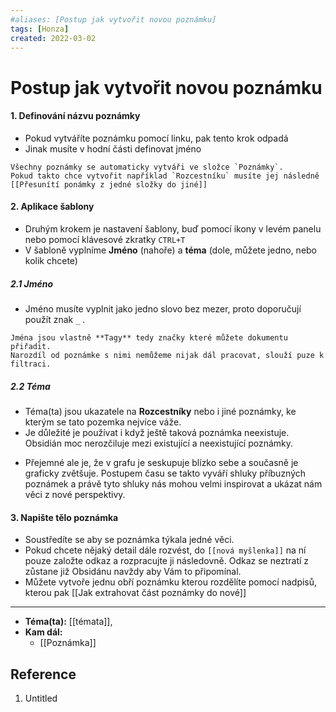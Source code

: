 ```yaml
---
#aliases: [Postup jak vytvořit novou poznámku]
tags: [Honza]
created: 2022-03-02
---
```


# Postup jak vytvořit novou poznámku

#### 1. **Definování názvu poznámky**
- Pokud vytváříte poznámku pomocí linku, pak tento krok odpadá
- Jinak musíte v hodní části definovat jméno

~~~ad-info
Všechny poznámky se automaticky vytváři ve složce `Poznámky`. 
Pokud takto chce vytvořit například `Rozcestníku` musíte jej následně [[Přesunítí ponámky z jedné složky do jiné]]
~~~
#### 2. Aplikace šablony
- Druhým krokem je nastavení šablony, buď pomocí ikony v levém panelu nebo pomocí klávesové zkratky `CTRL+T`
- V šabloně vyplníme **Jméno** (nahoře) a **téma** (dole, můžete jedno, nebo kolik chcete) 

##### 2.1 Jméno
- Jméno musíte vyplnit jako jedno slovo bez mezer, proto doporučují použít znak `_` .

~~~ad-info
Jména jsou vlastně **Tagy** tedy značky které můžete dokumentu přiřadit.
Narozdíl od poznámke s nimi nemůžeme nijak dál pracovat, slouží puze k filtraci.
~~~
##### 2.2 Téma
- Téma(ta) jsou ukazatele na **Rozcestníky** nebo i jiné poznámky, ke kterým se tato pozemka nejvíce váže.
- Je důležité je používat i když ještě taková poznámka neexistuje. Obsidián moc nerozčiluje mezi existující a neexistující poznámky.
* Přejemné ale je, že v grafu je seskupuje blízko sebe a současně je graficky zvětšuje. Postupem času se takto vyváří shluky příbuzných poznámek a právě tyto shluky nás mohou velmi inspirovat a ukázat nám věci z nové perspektivy.

#### 3. Napište tělo poznámka
- Soustředíte se aby se poznámka týkala jedné věci. 
- Pokud chcete nějaký detail dále rozvést, do `[[nová myšlenka]]` na ní pouze založte odkaz a rozpracujte ji následovně. Odkaz se neztratí z zůstane již Obsidánu navždy aby Vám to připomínal.
- Můžete vytvoře jednu obří poznámku kterou rozdělíte pomocí nadpisů, kterou pak [[Jak extrahovat část poznámky do nové]]


---
- **Téma(ta):** [[témata]], 
- **Kam dál:**
	- [[Poznámka]]

## Reference
1. Untitled